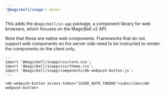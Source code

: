 ```yaml
---
'@magicbell/inapp': minor
---
```


This adds the `@magicbell/in-app` package, a component library for web browsers, which focuses on the MagicBell v2 API.

Note that these are native web components. Frameworks that do not support web components on the server side need to be instructed to render the components on the client only.

```astro
---
import '@magicbell/inapp/css/core.css';
import '@magicbell/inapp/css/theme.css';
import '@magicbell/inapp/components/mb-webpush-button.js';
---

<mb-webpush-button access-token="{USER_AUTH_TOKEN}">subscribe</mb-webpush-button>
```
